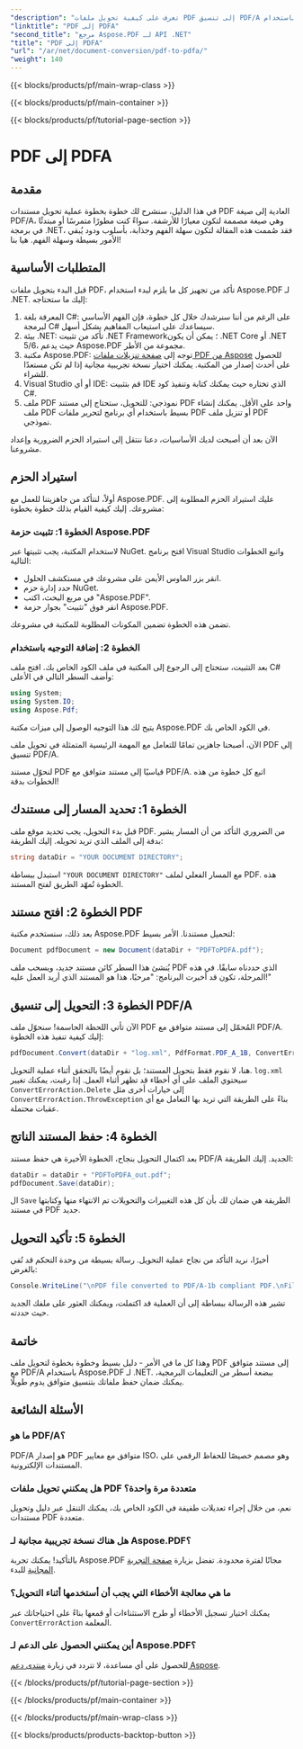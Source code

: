 ```yaml
---
"description": "تعرف على كيفية تحويل ملفات PDF إلى تنسيق PDF/A باستخدام Aspose.PDF لـ .NET من خلال هذا البرنامج التعليمي خطوة بخطوة."
"linktitle": "PDF إلى PDFA"
"second_title": "مرجع Aspose.PDF لـ API .NET"
"title": "PDF إلى PDFA"
"url": "/ar/net/document-conversion/pdf-to-pdfa/"
"weight": 140
---
```


{{< blocks/products/pf/main-wrap-class >}}

{{< blocks/products/pf/main-container >}}

{{< blocks/products/pf/tutorial-page-section >}}

# PDF إلى PDFA

## مقدمة

في هذا الدليل، سنشرح لك خطوة بخطوة عملية تحويل مستندات PDF العادية إلى صيغة PDF/A، وهي صيغة مصممة لتكون معيارًا للأرشفة. سواءً كنت مطورًا متمرسًا أو مبتدئًا في برمجة .NET، فقد صُممت هذه المقالة لتكون سهلة الفهم وجذابة، بأسلوب ودود يُبقي الأمور بسيطة وسهلة الفهم. هيا بنا!

## المتطلبات الأساسية

قبل البدء بتحويل ملفات PDF، تأكد من تجهيز كل ما يلزم لبدء استخدام Aspose.PDF لـ .NET. إليك ما ستحتاجه:

1. المعرفة بلغة C#: على الرغم من أننا سنرشدك خلال كل خطوة، فإن الفهم الأساسي لبرمجة C# سيساعدك على استيعاب المفاهيم بشكل أسهل.
2. بيئة .NET: تأكد من تثبيت .NET Framework؛ يمكن أن يكون .NET Core أو .NET 5/6، حيث يدعم Aspose.PDF مجموعة من الأطر.
3. مكتبة Aspose.PDF: توجه إلى [صفحة تنزيلات ملفات PDF من Aspose](https://releases.aspose.com/pdf/net) للحصول على أحدث إصدار من المكتبة. يمكنك اختيار نسخة تجريبية مجانية إذا لم تكن مستعدًا للشراء.
4. Visual Studio أو أي IDE: قم بتثبيت IDE الذي تختاره حيث يمكنك كتابة وتنفيذ كود C#.
5. ملف PDF نموذجي: للتحويل، ستحتاج إلى مستند PDF واحد على الأقل. يمكنك إنشاء ملف PDF بسيط باستخدام أي برنامج لتحرير ملفات PDF أو تنزيل ملف PDF نموذجي.

الآن بعد أن أصبحت لديك الأساسيات، دعنا ننتقل إلى استيراد الحزم الضرورية وإعداد مشروعنا.

## استيراد الحزم

أولاً، لنتأكد من جاهزيتنا للعمل مع Aspose.PDF. عليك استيراد الحزم المطلوبة إلى مشروعك. إليك كيفية القيام بذلك خطوة بخطوة:

### الخطوة 1: تثبيت حزمة Aspose.PDF

لاستخدام المكتبة، يجب تثبيتها عبر NuGet. افتح برنامج Visual Studio واتبع الخطوات التالية:

- انقر بزر الماوس الأيمن على مشروعك في مستكشف الحلول.
- حدد إدارة حزم NuGet.
- في مربع البحث، اكتب "Aspose.PDF".
- انقر فوق "تثبيت" بجوار حزمة Aspose.PDF.

تضمن هذه الخطوة تضمين المكونات المطلوبة للمكتبة في مشروعك.

### الخطوة 2: إضافة التوجيه باستخدام

بعد التثبيت، ستحتاج إلى الرجوع إلى المكتبة في ملف الكود الخاص بك. افتح ملف C# وأضف السطر التالي في الأعلى:

```csharp
using System;
using System.IO;
using Aspose.Pdf;
```

يتيح لك هذا التوجيه الوصول إلى ميزات مكتبة Aspose.PDF في الكود الخاص بك.

الآن، أصبحنا جاهزين تمامًا للتعامل مع المهمة الرئيسية المتمثلة في تحويل ملف PDF إلى تنسيق PDF/A.

لنحوّل مستند PDF قياسيًا إلى مستند متوافق مع PDF/A. اتبع كل خطوة من هذه الخطوات بدقة!

## الخطوة 1: تحديد المسار إلى مستندك

قبل بدء التحويل، يجب تحديد موقع ملف PDF. من الضروري التأكد من أن المسار يشير بدقة إلى الملف الذي تريد تحويله. إليك الطريقة:

```csharp
string dataDir = "YOUR DOCUMENT DIRECTORY";
```

استبدل ببساطة `"YOUR DOCUMENT DIRECTORY"` مع المسار الفعلي لملف PDF. هذه الخطوة تُمهّد الطريق لفتح المستند.

## الخطوة 2: افتح مستند PDF

بعد ذلك، سنستخدم مكتبة Aspose.PDF لتحميل مستندنا. الأمر بسيط:

```csharp
Document pdfDocument = new Document(dataDir + "PDFToPDFA.pdf");
```

يُنشئ هذا السطر كائن مستند جديد، ويسحب ملف PDF الذي حددناه سابقًا. في هذه المرحلة، تكون قد أخبرت البرنامج: "مرحبًا، هذا هو المستند الذي أريد العمل عليه!"

## الخطوة 3: التحويل إلى تنسيق PDF/A

الآن تأتي اللحظة الحاسمة! سنحوّل ملف PDF المُحمّل إلى مستند متوافق مع PDF/A. إليك كيفية تنفيذ هذه الخطوة:

```csharp
pdfDocument.Convert(dataDir + "log.xml", PdfFormat.PDF_A_1B, ConvertErrorAction.Delete);
```

هنا، لا نقوم فقط بتحويل المستند؛ بل نقوم أيضًا بالتحقق أثناء عملية التحويل. `log.xml` سيحتوي الملف على أي أخطاء قد تظهر أثناء العمل. إذا رغبت، يمكنك تغيير `ConvertErrorAction.Delete` إلى خيارات أخرى مثل `ConvertErrorAction.ThrowException` بناءً على الطريقة التي تريد بها التعامل مع أي عقبات محتملة.

## الخطوة 4: حفظ المستند الناتج

بعد اكتمال التحويل بنجاح، الخطوة الأخيرة هي حفظ مستند PDF/A الجديد. إليك الطريقة:

```csharp
dataDir = dataDir + "PDFToPDFA_out.pdf";
pdfDocument.Save(dataDir);
```

ال `Save` الطريقة هي ضمان لك بأن كل هذه التغييرات والتحويلات تم الانتهاء منها وكتابتها في مستند PDF جديد.

## الخطوة 5: تأكيد التحويل

أخيرًا، نريد التأكد من نجاح عملية التحويل. رسالة بسيطة من وحدة التحكم قد تُفي بالغرض:

```csharp
Console.WriteLine("\nPDF file converted to PDF/A-1b compliant PDF.\nFile saved at " + dataDir);
```

تشير هذه الرسالة ببساطة إلى أن العملية قد اكتملت، ويمكنك العثور على ملفك الجديد حيث حددته.

## خاتمة

وهذا كل ما في الأمر - دليل بسيط وخطوة بخطوة لتحويل ملف PDF إلى مستند متوافق مع PDF/A باستخدام Aspose.PDF لـ .NET. ببضعة أسطر من التعليمات البرمجية، يمكنك ضمان حفظ ملفاتك بتنسيق متوافق يدوم طويلًا.


## الأسئلة الشائعة

### ما هو PDF/A؟
PDF/A هو إصدار PDF متوافق مع معايير ISO، وهو مصمم خصيصًا للحفاظ الرقمي على المستندات الإلكترونية.

### هل يمكنني تحويل ملفات PDF متعددة مرة واحدة؟
نعم، من خلال إجراء تعديلات طفيفة في الكود الخاص بك، يمكنك التنقل عبر دليل وتحويل مستندات PDF متعددة.

### هل هناك نسخة تجريبية مجانية لـ Aspose.PDF؟
بالتأكيد! يمكنك تجربة Aspose.PDF مجانًا لفترة محدودة. تفضل بزيارة [صفحة التجربة المجانية](https://releases.aspose.com/) للبدء.

### ما هي معالجة الأخطاء التي يجب أن أستخدمها أثناء التحويل؟
يمكنك اختيار تسجيل الأخطاء أو طرح الاستثناءات أو قمعها بناءً على احتياجاتك عبر `ConvertErrorAction` المعلمة.

### أين يمكنني الحصول على الدعم لـ Aspose.PDF؟
للحصول على أي مساعدة، لا تتردد في زيارة [منتدى دعم Aspose](https://forum.aspose.com/c/pdf/10).

{{< /blocks/products/pf/tutorial-page-section >}}

{{< /blocks/products/pf/main-container >}}

{{< /blocks/products/pf/main-wrap-class >}}

{{< blocks/products/products-backtop-button >}}